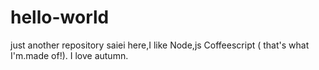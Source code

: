 # hello-world
just another repository
saiei here,I like Node,js Coffeescript ( that's what I'm.made of!).
I love autumn.

